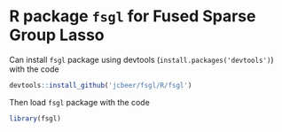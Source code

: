 # R package `fsgl` for Fused Sparse Group Lasso

Can install `fsgl` package using devtools (`install.packages('devtools')`) with the code 
````R
devtools::install_github('jcbeer/fsgl/R/fsgl')
````
Then load `fsgl` package with the code 
````R
library(fsgl)
````
